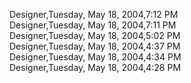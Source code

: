 ﻿Designer,Tuesday, May 18, 2004,7:12 PM  Designer,Tuesday, May 18, 2004,7:11 PM  Designer,Tuesday, May 18, 2004,5:02 PM  Designer,Tuesday, May 18, 2004,4:37 PM  Designer,Tuesday, May 18, 2004,4:34 PM  Designer,Tuesday, May 18, 2004,4:28 PM